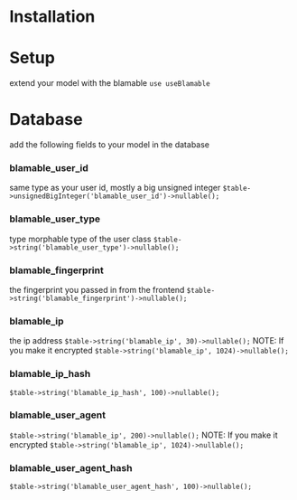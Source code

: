 # Installation

# Setup

extend your model with the blamable
```use useBlamable```

# Database
add the following fields to your model in the database

### blamable_user_id
same type as your user id, mostly a big unsigned integer
```$table->unsignedBigInteger('blamable_user_id')->nullable();```

### blamable_user_type
type morphable type of the user class
```$table->string('blamable_user_type')->nullable();```

### blamable_fingerprint
the fingerprint you passed in from the frontend
```$table->string('blamable_fingerprint')->nullable();```

### blamable_ip
the ip address
```$table->string('blamable_ip', 30)->nullable();```
NOTE: If you make it encrypted
```$table->string('blamable_ip', 1024)->nullable();```

### blamable_ip_hash
```$table->string('blamable_ip_hash', 100)->nullable();```

### blamable_user_agent
```$table->string('blamable_ip', 200)->nullable();```
NOTE: If you make it encrypted
```$table->string('blamable_ip', 1024)->nullable();```

### blamable_user_agent_hash
```$table->string('blamable_user_agent_hash', 100)->nullable();```
